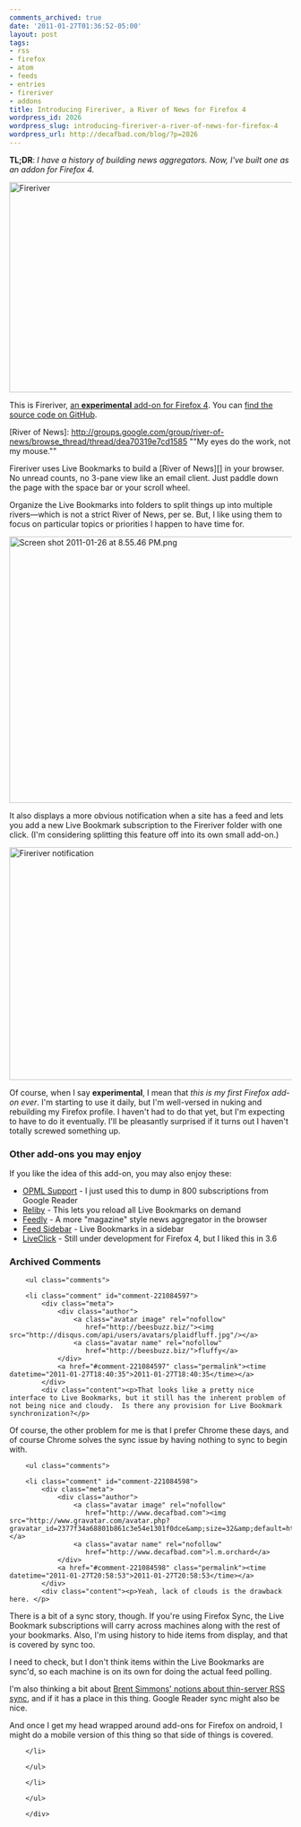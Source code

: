 ```yaml
---
comments_archived: true
date: '2011-01-27T01:36:52-05:00'
layout: post
tags:
- rss
- firefox
- atom
- feeds
- entries
- fireriver
- addons
title: Introducing Fireriver, a River of News for Firefox 4
wordpress_id: 2026
wordpress_slug: introducing-fireriver-a-river-of-news-for-firefox-4
wordpress_url: http://decafbad.com/blog/?p=2026
---
```

**TL;DR**: *I have a history of building news aggregators. Now, I've built one as an addon for Firefox 4.*

<a href="https://addons.mozilla.org/en-US/firefox/addon/fireriver/"><img src="http://decafbad.com/blog/wp-content/uploads/2011/01/fireriver-index.png" alt="Fireriver" border="0" width="600" height="375" /></a>

This is Fireriver, [an **experimental** add-on for Firefox 4](https://addons.mozilla.org/en-US/firefox/addon/fireriver/). You can [find the source code on GitHub](https://github.com/lmorchard/fireriver).

[River of News]: http://groups.google.com/group/river-of-news/browse_thread/thread/dea70319e7cd1585  ""My eyes do the work, not my mouse.""

Fireriver uses Live Bookmarks to build a [River of News][] in your browser. No unread counts, no 3-pane view like an email client. Just paddle down the page with the space bar or your scroll wheel. 

Organize the Live Bookmarks into folders to split things up into multiple rivers—which is not a strict River of News, per se. But, I like using them to focus on particular topics or priorities I happen to have time for.

<img src="http://decafbad.com/blog/wp-content/uploads/2011/01/Screen-shot-2011-01-26-at-8.55.46-PM.png" alt="Screen shot 2011-01-26 at 8.55.46 PM.png" border="0" width="600" height="475" />

It also displays a more obvious notification when a site has a feed and lets you add a new Live Bookmark subscription to the Fireriver folder with one click. (I'm considering splitting this feature off into its own small add-on.)

<img src="http://decafbad.com/blog/wp-content/uploads/2011/01/firefiver-notify.png" alt="Fireriver notification" border="0" width="600" height="415" />

Of course, when I say **experimental**, I mean that *this is my first Firefox add-on ever*. I'm starting to use it daily, but I'm well-versed in nuking and rebuilding my Firefox profile. I haven't had to do that yet, but I'm expecting to have to do it eventually. I'll be pleasantly surprised if it turns out I haven't totally screwed something up.

### Other add-ons you may enjoy

If you like the idea of this add-on, you may also enjoy these:

* [OPML Support][] - I just used this to dump in 800 subscriptions from Google Reader
* [Reliby][] - This lets you reload all Live Bookmarks on demand
* [Feedly][] - A more "magazine" style news aggregator in the browser
* [Feed Sidebar][] - Live Bookmarks in a sidebar
* [LiveClick][] - Still under development for Firefox 4, but I liked this in 3.6

[Feedly]: https://addons.mozilla.org/en-US/firefox/addon/feedly/
[Feed Sidebar]: https://addons.mozilla.org/en-US/firefox/addon/feed-sidebar/
[OPML Support]: https://addons.mozilla.org/en-US/firefox/addon/opml-support/
[LiveClick]: https://addons.mozilla.org/en-US/firefox/addon/liveclick/
[Reliby]: https://addons.mozilla.org/en-US/firefox/addon/reliby/

<div id="comments" class="comments archived-comments">
            <h3>Archived Comments</h3>
            
        <ul class="comments">
            
        <li class="comment" id="comment-221084597">
            <div class="meta">
                <div class="author">
                    <a class="avatar image" rel="nofollow" 
                       href="http://beesbuzz.biz/"><img src="http://disqus.com/api/users/avatars/plaidfluff.jpg"/></a>
                    <a class="avatar name" rel="nofollow" 
                       href="http://beesbuzz.biz/">fluffy</a>
                </div>
                <a href="#comment-221084597" class="permalink"><time datetime="2011-01-27T18:40:35">2011-01-27T18:40:35</time></a>
            </div>
            <div class="content"><p>That looks like a pretty nice interface to Live Bookmarks, but it still has the inherent problem of not being nice and cloudy.  Is there any provision for Live Bookmark synchronization?</p>

<p>Of course, the other problem for me is that I prefer Chrome these days, and of course Chrome solves the sync issue by having nothing to sync to begin with.</p></div>
            
        <ul class="comments">
            
        <li class="comment" id="comment-221084598">
            <div class="meta">
                <div class="author">
                    <a class="avatar image" rel="nofollow" 
                       href="http://www.decafbad.com"><img src="http://www.gravatar.com/avatar.php?gravatar_id=2377f34a68801b861c3e54e1301f0dce&amp;size=32&amp;default=http://mediacdn.disqus.com/1320279820/images/noavatar32.png"/></a>
                    <a class="avatar name" rel="nofollow" 
                       href="http://www.decafbad.com">l.m.orchard</a>
                </div>
                <a href="#comment-221084598" class="permalink"><time datetime="2011-01-27T20:58:53">2011-01-27T20:58:53</time></a>
            </div>
            <div class="content"><p>Yeah, lack of clouds is the drawback here. </p>

<p>There is a bit of a sync story, though. If you're using Firefox Sync, the Live Bookmark subscriptions will carry across machines along with the rest of your bookmarks. Also, I'm using history to hide items from display, and that is covered by sync too.</p>

<p>I need to check, but I don't think items within the Live Bookmarks are sync'd, so each machine is on its own for doing the actual feed polling.</p>

<p>I'm also thinking a bit about <a href="http://inessential.com/2010/02/08/idea_for_alternative_rss_syncing_system" rel="nofollow">Brent Simmons' notions about thin-server RSS sync</a>, and if it has a place in this thing. Google Reader sync might also be nice.</p>

<p>And once I get my head wrapped around add-ons for Firefox on android, I might do a mobile version of this thing so that side of things is covered.</p></div>
            
        </li>
    
        </ul>
    
        </li>
    
        </ul>
    
        </div>
    